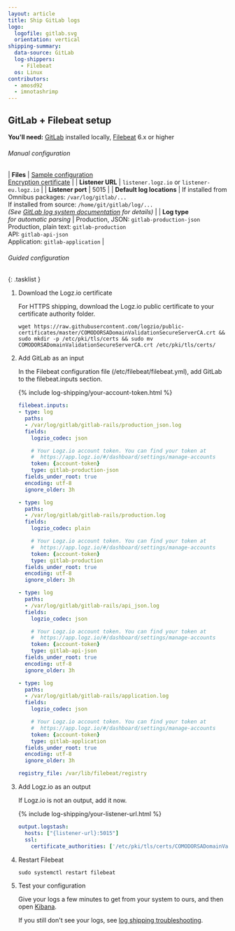 ```yaml
---
layout: article
title: Ship GitLab logs
logo:
  logofile: gitlab.svg
  orientation: vertical
shipping-summary:
  data-source: GitLab
  log-shippers:
    - Filebeat
  os: Linux
contributors:
  - amosd92
  - imnotashrimp
---
```


## GitLab + Filebeat setup

**You'll need:** [GitLab](https://about.gitlab.com/installation/) installed locally, [Filebeat](https://www.elastic.co/guide/en/beats/filebeat/current/filebeat-installation.html) 6.x or higher

###### Manual configuration

| **Files** | [Sample configuration](https://raw.githubusercontent.com/logzio/logz-docs/master/shipping-config-samples/logz-filebeat-config.yml) <br /> [Encryption certificate](https://raw.githubusercontent.com/logzio/public-certificates/master/COMODORSADomainValidationSecureServerCA.crt) |
| **Listener URL** | `listener.logz.io` or `listener-eu.logz.io` |
| **Listener port** | 5015 |
| **Default log locations** | If installed from Omnibus packages: `/var/log/gitlab/...` <br /> If installed from source: `/home/git/gitlab/log/...` <br /> _(See [GitLab log system documentation](https://docs.gitlab.com/ee/administration/logs.html) for details)_ |
| **Log type** <br /> _for automatic parsing_ | Production, JSON: `gitlab-production-json` <br /> Production, plain text: `gitlab-production` <br /> API: `gitlab-api-json` <br /> Application: `gitlab-application` |

###### Guided configuration

{: .tasklist }
1. <span class="firstline"> Download the Logz.io certificate </span>

    For HTTPS shipping, download the Logz.io public certificate to your certificate authority folder.

    ```shell
    wget https://raw.githubusercontent.com/logzio/public-certificates/master/COMODORSADomainValidationSecureServerCA.crt && sudo mkdir -p /etc/pki/tls/certs && sudo mv COMODORSADomainValidationSecureServerCA.crt /etc/pki/tls/certs/
    ```

2. <span class="firstline"> Add GitLab as an input </span>

    In the Filebeat configuration file (/etc/filebeat/filebeat.yml), add GitLab to the filebeat.inputs section.

    {% include log-shipping/your-account-token.html %}

    ```yaml
    filebeat.inputs:
    - type: log
      paths:
      - /var/log/gitlab/gitlab-rails/production_json.log
      fields:
        logzio_codec: json

        # Your Logz.io account token. You can find your token at
        #  https://app.logz.io/#/dashboard/settings/manage-accounts
        token: {account-token}
        type: gitlab-production-json
      fields_under_root: true
      encoding: utf-8
      ignore_older: 3h

    - type: log
      paths:
      - /var/log/gitlab/gitlab-rails/production.log
      fields:
        logzio_codec: plain

        # Your Logz.io account token. You can find your token at
        #  https://app.logz.io/#/dashboard/settings/manage-accounts
        token: {account-token}
        type: gitlab-production
      fields_under_root: true
      encoding: utf-8
      ignore_older: 3h

    - type: log
      paths:
      - /var/log/gitlab/gitlab-rails/api_json.log
      fields:
        logzio_codec: json

        # Your Logz.io account token. You can find your token at
        #  https://app.logz.io/#/dashboard/settings/manage-accounts
        token: {account-token}
        type: gitlab-api-json
      fields_under_root: true
      encoding: utf-8
      ignore_older: 3h

    - type: log
      paths:
      - /var/log/gitlab/gitlab-rails/application.log
      fields:
        logzio_codec: json

        # Your Logz.io account token. You can find your token at
        #  https://app.logz.io/#/dashboard/settings/manage-accounts
        token: {account-token}
        type: gitlab-application
      fields_under_root: true
      encoding: utf-8
      ignore_older: 3h

    registry_file: /var/lib/filebeat/registry
    ```

3. <span class="firstline"> Add Logz.io as an output </span>

    If Logz.io is not an output, add it now.

    {% include log-shipping/your-listener-url.html %}

    ```yaml
    output.logstash:
      hosts: ["{listener-url}:5015"]
      ssl:
        certificate_authorities: ['/etc/pki/tls/certs/COMODORSADomainValidationSecureServerCA.crt']
    ```

4. <span class="firstline"> Restart Filebeat </span>

    ```shell
    sudo systemctl restart filebeat
    ```

5. <span class="firstline">Test your configuration</span>

    Give your logs a few minutes to get from your system to ours, and then open [Kibana](https://app.logz.io/#/dashboard/kibana).

    If you still don't see your logs, see [log shipping troubleshooting]({{site.baseurl}}/user-guide/log-shipping/log-shipping-troubleshooting.html).

